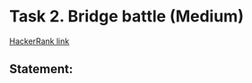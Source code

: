 # Task 2. Bridge battle (Medium)

[HackerRank link](<https://www.hackerrank.com/contests/sda-hw-5/challenges/bridge-battle-1>)

## Statement:

<!-- TODO -->
